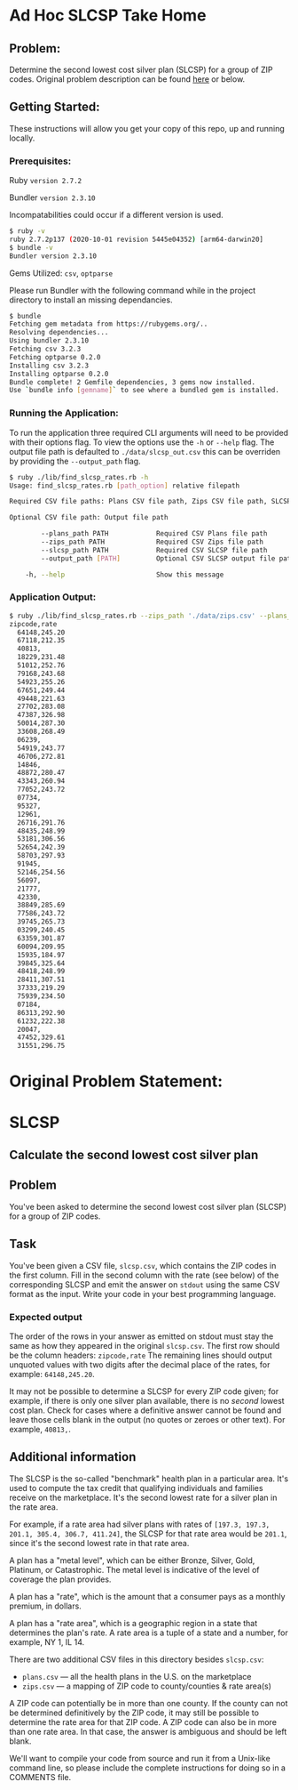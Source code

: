 # Ad Hoc SLCSP Take Home

## Problem:
Determine the second lowest cost silver plan (SLCSP) for a group of ZIP codes. Original problem description can be found [here](https://homework.adhoc.team/slcsp/) or below.

## Getting Started:
These instructions will allow you get your copy of this repo, up and running locally.

### Prerequisites:
Ruby `version 2.7.2`

Bundler `version 2.3.10`

Incompatabilities could occur if a different version is used.
```sh
$ ruby -v
ruby 2.7.2p137 (2020-10-01 revision 5445e04352) [arm64-darwin20]
$ bundle -v
Bundler version 2.3.10
```
Gems Utilized: `csv`, `optparse`

Please run Bundler with the following command while in the project directory to install an missing dependancies.
```sh
$ bundle
Fetching gem metadata from https://rubygems.org/..
Resolving dependencies...
Using bundler 2.3.10
Fetching csv 3.2.3
Fetching optparse 0.2.0
Installing csv 3.2.3
Installing optparse 0.2.0
Bundle complete! 2 Gemfile dependencies, 3 gems now installed.
Use `bundle info [gemname]` to see where a bundled gem is installed.
```

### Running the Application:
To run the application three required CLI arguments will need to be provided with their options flag. To view the options use the `-h` or `--help` flag. The output file path is defaulted to `./data/slcsp_out.csv` this can be overriden by providing the `--output_path` flag.

```sh
$ ruby ./lib/find_slcsp_rates.rb -h
Usage: find_slcsp_rates.rb [path_option] relative filepath

Required CSV file paths: Plans CSV file path, Zips CSV file path, SLCSP CSV file path

Optional CSV file path: Output file path

        --plans_path PATH            Required CSV Plans file path
        --zips_path PATH             Required CSV Zips file path
        --slcsp_path PATH            Required CSV SLCSP file path
        --output_path [PATH]         Optional CSV SLCSP output file path, Default: ./data/slcsp_out.csv

    -h, --help                       Show this message
```

### Application Output:
```sh
$ ruby ./lib/find_slcsp_rates.rb --zips_path './data/zips.csv' --plans_path './data/plans.csv' --slcsp_path './data/slcsp.csv'
zipcode,rate
  64148,245.20
  67118,212.35
  40813,
  18229,231.48
  51012,252.76
  79168,243.68
  54923,255.26
  67651,249.44
  49448,221.63
  27702,283.08
  47387,326.98
  50014,287.30
  33608,268.49
  06239,
  54919,243.77
  46706,272.81
  14846,
  48872,280.47
  43343,260.94
  77052,243.72
  07734,
  95327,
  12961,
  26716,291.76
  48435,248.99
  53181,306.56
  52654,242.39
  58703,297.93
  91945,
  52146,254.56
  56097,
  21777,
  42330,
  38849,285.69
  77586,243.72
  39745,265.73
  03299,240.45
  63359,301.87
  60094,209.95
  15935,184.97
  39845,325.64
  48418,248.99
  28411,307.51
  37333,219.29
  75939,234.50
  07184,
  86313,292.90
  61232,222.38
  20047,
  47452,329.61
  31551,296.75
```

# Original Problem Statement:
# SLCSP

## Calculate the second lowest cost silver plan

## Problem

You've been asked to determine the second lowest cost silver plan (SLCSP) for
a group of ZIP codes.

## Task

You've been given a CSV file, `slcsp.csv`, which contains the ZIP codes in the
first column. Fill in the second column with the rate (see below) of the
corresponding SLCSP and emit the answer on `stdout` using the same CSV format as
the input. Write your code in your best programming language.

### Expected output

The order of the rows in your answer as emitted on stdout must stay the same as how they
appeared in the original `slcsp.csv`. The first row should be the column headers: `zipcode,rate`
The remaining lines should output unquoted values with two digits after the decimal
place of the rates, for example: `64148,245.20`.

It may not be possible to determine a SLCSP for every ZIP code given; for example, if there is only one silver plan available, there is no _second_ lowest cost plan. Check for cases where a definitive answer cannot be found and leave those cells blank in the output (no quotes or zeroes or other text). For example, `40813,`.

## Additional information

The SLCSP is the so-called "benchmark" health plan in a particular area. It's
used to compute the tax credit that qualifying individuals and families receive
on the marketplace. It's the second lowest rate for a silver plan in the rate area.

For example, if a rate area had silver plans with rates of `[197.3, 197.3, 201.1, 305.4, 306.7, 411.24]`, the SLCSP for that rate area would be `201.1`,
since it's the second lowest rate in that rate area.

A plan has a "metal level", which can be either Bronze, Silver, Gold, Platinum,
or Catastrophic. The metal level is indicative of the level of coverage the plan
provides.

A plan has a "rate", which is the amount that a consumer pays as a monthly
premium, in dollars.

A plan has a "rate area", which is a geographic region in a state that
determines the plan's rate. A rate area is a tuple of a state and a number, for
example, NY 1, IL 14.

There are two additional CSV files in this directory besides `slcsp.csv`:

- `plans.csv` — all the health plans in the U.S. on the marketplace
- `zips.csv` — a mapping of ZIP code to county/counties & rate area(s)

A ZIP code can potentially be in more than one county. If the county can not be
determined definitively by the ZIP code, it may still be possible to determine
the rate area for that ZIP code. A ZIP code can also be in more than one rate area. In that case, the answer is ambiguous
and should be left blank.

We'll want to compile your code from source and run it from a Unix-like command line, so please include the complete instructions for doing so in a COMMENTS file.
